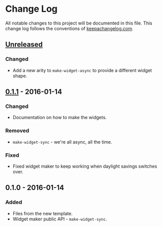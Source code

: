 # Change Log
All notable changes to this project will be documented in this file. This change log follows the conventions of [keepachangelog.com](http://keepachangelog.com/).

## [Unreleased][unreleased]
### Changed
- Add a new arity to `make-widget-async` to provide a different widget shape.

## [0.1.1] - 2016-01-14
### Changed
- Documentation on how to make the widgets.

### Removed
- `make-widget-sync` - we're all async, all the time.

### Fixed
- Fixed widget maker to keep working when daylight savings switches over.

## 0.1.0 - 2016-01-14
### Added
- Files from the new template.
- Widget maker public API - `make-widget-sync`.

[unreleased]: https://github.com/your-name/forge-api/compare/0.1.1...HEAD
[0.1.1]: https://github.com/your-name/forge-api/compare/0.1.0...0.1.1
